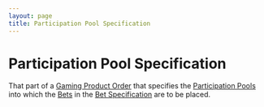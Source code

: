 ```yaml
---
layout: page
title: Participation Pool Specification
---
```


# Participation Pool Specification

That part of a [Gaming Product Order](gaming-product-order) that specifies the [Participation Pools](participation-pool) into which the [Bets](bet) in the [Bet Specification](bet-specification) are to be placed.
